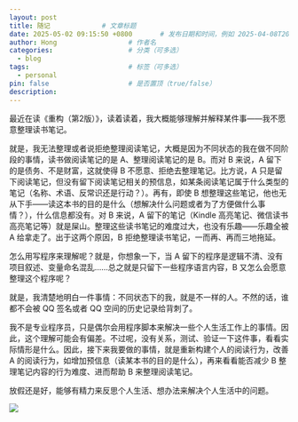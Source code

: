 ```yaml
---
layout: post
title: 随记             # 文章标题
date: 2025-05-02 09:15:50 +0800       # 发布日期和时间，例如 2025-04-08T20:15:20+08:00
author: Hong                  # 作者名
categories:                   # 分类（可多选）
  - blog
tags:                         # 标签（可多选）
  - personal
pin: false                    # 是否置顶（true/false）
description: 
---
```



最近在读《重构（第2版）》，读着读着，我大概能够理解并解释某件事——我不愿意整理读书笔记。

就是，我无法整理或者说拒绝整理阅读笔记，大概是因为不同状态的我在做不同阶段的事情，读书做阅读笔记的是 A、整理阅读笔记的是 B。而对 B 来说，A 留下的是债务、不是财富，这就使得 B 不愿意、拒绝去整理笔记。比方说，A 只是留下阅读笔记，但没有留下阅读笔记相关的预信息，如某条阅读笔记属于什么类型的笔记（名称、术语、反常识还是行动？）。再有，即使 B 想整理这些笔记，他也无从下手——读这本书的目的是什么（想解决什么问题或者为了方便做什么事情？），什么信息都没有。对 B 来说，A 留下的笔记（Kindle 高亮笔记、微信读书高亮笔记等）就是屎山。整理这些读书笔记的难度过大，也没有乐趣——乐趣全被 A 给拿走了。出于这两个原因，B 拒绝整理读书笔记，一而再、再而三地拖延。

怎么用写程序来理解呢？就是，你想象一下，当 A 留下的程序是逻辑不清、没有项目叙述、变量命名混乱……总之就是只留下一些程序语言内容，B 又怎么会愿意整理这个程序呢？

就是，我清楚地明白一件事情：不同状态下的我，就是不一样的人。不然的话，谁都不会被 QQ 签名或者 QQ 空间的历史记录给背刺了。

我不是专业程序员，只是偶尔会用程序脚本来解决一些个人生活工作上的事情。因此，这个理解可能会有偏差。不过呢，没有关系，测试、验证一下这件事，看看实际情形是什么。因此，接下来我要做的事情，就是重新构建个人的阅读行为，改善 A 的阅读行为，如增加预信息（读某本书的目的是什么），再来看看能否减少 B 整理笔记内容的行为难度、进而帮助 B 来整理阅读笔记。

放假还是好，能够有精力来反思个人生活、想办法来解决个人生活中的问题。

![](https://img3.doubanio.com/view/subject/l/public/s30014452.jpg)
